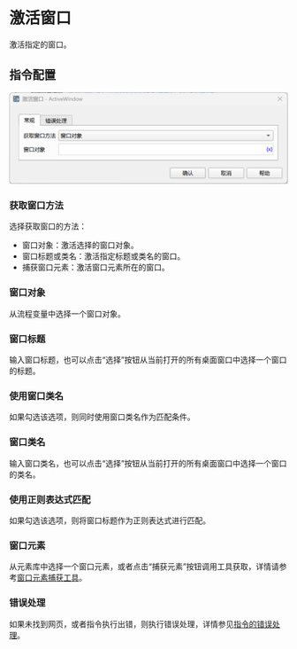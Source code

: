 # 激活窗口

激活指定的窗口。

## 指令配置

![激活窗口常规配置对话框](active_window_general_config.png)

### 获取窗口方法

选择获取窗口的方法：

* 窗口对象：激活选择的窗口对象。
* 窗口标题或类名：激活指定标题或类名的窗口。
* 捕获窗口元素：激活窗口元素所在的窗口。

### 窗口对象

从流程变量中选择一个窗口对象。

### 窗口标题

输入窗口标题，也可以点击“选择”按钮从当前打开的所有桌面窗口中选择一个窗口的标题。

### 使用窗口类名

如果勾选该选项，则同时使用窗口类名作为匹配条件。

### 窗口类名

输入窗口类名，也可以点击“选择”按钮从当前打开的所有桌面窗口中选择一个窗口的类名。

### 使用正则表达式匹配

如果勾选该选项，则将窗口标题作为正则表达式进行匹配。

### 窗口元素

从元素库中选择一个窗口元素，或者点击“捕获元素”按钮调用工具获取，详情请参考[窗口元素捕获工具](../../../manual/window_element_capture_tool.md)。

### 错误处理

如果未找到网页，或者指令执行出错，则执行错误处理，详情参见[指令的错误处理](../../../manual/error_handling.md)。
